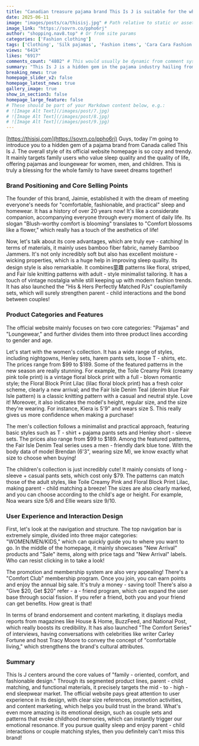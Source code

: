 ```yaml
---
title: "Canadian treasure pajama brand This Is J is suitable for the whole family. Comfortable and stylish, it's not to be missed."
date: 2025-06-11
image: "images/posts/ca/thisisj.jpg" # Path relative to static or assets
image_link: "https://sovrn.co/ppho6rj"
author: "shopping.nav8.top" # Or from site params
categories: ['Fashion clothing']
tags: ['Clothing', 'Silk pajamas', 'Fashion items', 'Cara Cara Fashion Brand', 'Cara Cara Clothing', 'Cara Cara Fashion Items', 'Pet clothing', 'Member plan', 'Referral reward service', 'Influencer cooperation services', 'Online store service', 'Homewear']
views: "641k"
likes: "6917"
comments_count: "4802" # This would usually be dynamic from comment system
summary: "This Is J is a hidden gem in the pajama industry hailing from Canada, boasting a rich history of over 20 years. Its official website features a simple design with a strong focus on user experience. The brand's product line encompasses pajamas and loungewear for women, men, and children. These items are crafted from high - quality materials and showcase fashionable designs, adorned with a variety of unique patterns. Additionally, This Is J runs promotional activities and content marketing campaigns. It precisely targets the mid - to high - end sleepwear market, making it a worthy choice for those who pursue quality sleep. "
breaking_news: true   
homepage_slider_v2: false  
homepage_latest_news: true  
gallery_image: true  
show_in_section3: false
homepage_large_feature: false
# These should be part of your Markdown content below, e.g.:
# ![Image Alt Text](/images/post/7.jpg)
# ![Image Alt Text](/images/post/8.jpg)
# ![Image Alt Text](/images/post/9.jpg)
---
```

[https://thisisj.com](https://sovrn.co/ppho6rj)
Guys, today I'm going to introduce you to a hidden gem of a pajama brand from Canada called This Is J. The overall style of its official website homepage is so cozy and trendy. It mainly targets family users who value sleep quality and the quality of life, offering pajamas and loungewear for women, men, and children. This is truly a blessing for the whole family to have sweet dreams together!

### Brand Positioning and Core Selling Points
The founder of this brand, Jaimie, established it with the dream of meeting everyone's needs for "comfortable, fashionable, and practical" sleep and homewear. It has a history of over 20 years now! It's like a considerate companion, accompanying everyone through every moment of daily life. Its slogan "Blush-worthy comfort is blooming" translates to "Comfort blossoms like a flower," which really has a touch of the aesthetics of life!

Now, let's talk about its core advantages, which are truly eye - catching! In terms of materials, it mainly uses bamboo fiber fabric, namely Bamboo Jammers. It's not only incredibly soft but also has excellent moisture - wicking properties, which is a huge help in improving sleep quality. Its design style is also remarkable. It combines童趣 patterns like floral, striped, and Fair Isle knitting patterns with adult - style minimalist tailoring. It has a touch of vintage nostalgia while still keeping up with modern fashion trends. It has also launched the "His & Hers Perfectly Matched PJs" couple/family sets, which will surely strengthen parent - child interactions and the bond between couples!

### Product Categories and Features
The official website mainly focuses on two core categories: "Pajamas" and "Loungewear," and further divides them into three product lines according to gender and age.

Let's start with the women's collection. It has a wide range of styles, including nightgowns, Henley sets, harem pants sets, loose T - shirts, etc. The prices range from $99 to $189. Some of the featured patterns in the new season are really stunning. For example, the Toile Creamy Pink (creamy pink toile print) is a vintage floral block print with a full - blown romantic style; the Floral Block Print Lilac (lilac floral block print) has a fresh color scheme, clearly a new arrival; and the Fair Isle Denim Teal (denim blue Fair Isle pattern) is a classic knitting pattern with a casual and neutral style. Love it! Moreover, it also indicates the model's height, regular size, and the size they're wearing. For instance, Kiera is 5'9" and wears size S. This really gives us more confidence when making a purchase!

The men's collection follows a minimalist and practical approach, featuring basic styles such as T - shirt + pajama pants sets and Henley short - sleeve sets. The prices also range from $99 to $189. Among the featured patterns, the Fair Isle Denim Teal series uses a men - friendly dark blue tone. With the body data of model Brendan (6'3", wearing size M), we know exactly what size to choose when buying!

The children's collection is just incredibly cute! It mainly consists of long - sleeve + casual pants sets, which cost only $79. The patterns can match those of the adult styles, like Toile Creamy Pink and Floral Block Print Lilac, making parent - child matching a breeze! The sizes are also clearly marked, and you can choose according to the child's age or height. For example, Noa wears size 5/6 and Ellie wears size 9/10.

### User Experience and Interaction Design
First, let's look at the navigation and structure. The top navigation bar is extremely simple, divided into three major categories: "WOMEN/MEN/KIDS," which can quickly guide you to where you want to go. In the middle of the homepage, it mainly showcases "New Arrival" products and "Sale" items, along with price tags and "New Arrival" labels. Who can resist clicking in to take a look!

The promotion and membership system are also very appealing! There's a "Comfort Club" membership program. Once you join, you can earn points and enjoy the annual big sale. It's truly a money - saving tool! There's also a "Give $20, Get $20" refer - a - friend program, which can expand the user base through social fission. If you refer a friend, both you and your friend can get benefits. How great is that!

In terms of brand endorsement and content marketing, it displays media reports from magazines like House & Home, BuzzFeed, and National Post, which really boosts its credibility. It has also launched "The Comfort Series" of interviews, having conversations with celebrities like writer Carley Fortune and host Tracy Moore to convey the concept of "comfortable living," which strengthens the brand's cultural attributes.

### Summary
This Is J centers around the core values of "family - oriented, comfort, and fashionable design." Through its segmented product lines, parent - child matching, and functional materials, it precisely targets the mid - to - high - end sleepwear market. The official website pays great attention to user experience in its design, with clear size references, promotion activities, and content marketing, which helps you build trust in the brand. What's even more amazing is its emotional design, such as couple sets and patterns that evoke childhood memories, which can instantly trigger our emotional resonance. If you pursue quality sleep and enjoy parent - child interactions or couple matching styles, then you definitely can't miss this brand! 
